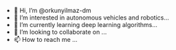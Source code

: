 - 👋 Hi, I’m @orkunyilmaz-dm
- 👀 I’m interested in autonomous vehicles and robotics...
- 🌱 I’m currently learning deep learning algorithms...
- 💞️ I’m looking to collaborate on ...
- 📫 How to reach me ...

<!---
orkunyilmaz-dm/orkunyilmaz-dm is a ✨ special ✨ repository because its `README.md` (this file) appears on your GitHub profile.
You can click the Preview link to take a look at your changes.
--->
